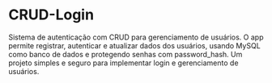 # CRUD-Login
Sistema de autenticação com CRUD para gerenciamento de usuários. O app permite registrar, autenticar e atualizar dados dos usuários, usando MySQL como banco de dados e protegendo senhas com password_hash. Um projeto simples e seguro para implementar login e gerenciamento de usuários.
